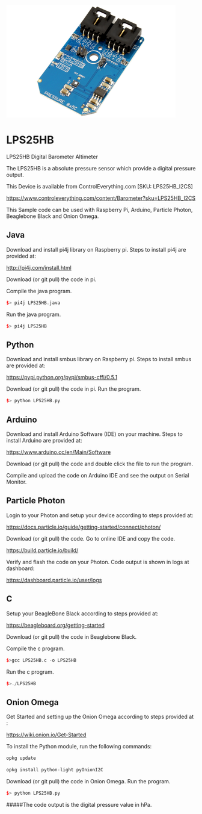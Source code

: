 [![LPS25HB](LPS25HB_I2CS.png)](https://www.controleverything.com/content/Barometer?sku=LPS25HB_I2CS)
# LPS25HB
LPS25HB Digital Barometer Altimeter

The LPS25HB is a absolute pressure sensor which provide a digital pressure output.

This Device is available from ControlEverything.com [SKU: LPS25HB_I2CS]

https://www.controleverything.com/content/Barometer?sku=LPS25HB_I2CS

This Sample code can be used with Raspberry Pi, Arduino, Particle Photon, Beaglebone Black and Onion Omega.

## Java
Download and install pi4j library on Raspberry pi. Steps to install pi4j are provided at:

http://pi4j.com/install.html

Download (or git pull) the code in pi.

Compile the java program.
```cpp
$> pi4j LPS25HB.java
```

Run the java program.
```cpp
$> pi4j LPS25HB
```

## Python
Download and install smbus library on Raspberry pi. Steps to install smbus are provided at:

https://pypi.python.org/pypi/smbus-cffi/0.5.1

Download (or git pull) the code in pi. Run the program.

```cpp
$> python LPS25HB.py
```

## Arduino
Download and install Arduino Software (IDE) on your machine. Steps to install Arduino are provided at:

https://www.arduino.cc/en/Main/Software

Download (or git pull) the code and double click the file to run the program.

Compile and upload the code on Arduino IDE and see the output on Serial Monitor.


## Particle Photon

Login to your Photon and setup your device according to steps provided at:

https://docs.particle.io/guide/getting-started/connect/photon/

Download (or git pull) the code. Go to online IDE and copy the code.

https://build.particle.io/build/

Verify and flash the code on your Photon. Code output is shown in logs at dashboard:

https://dashboard.particle.io/user/logs

## C

Setup your BeagleBone Black according to steps provided at:

https://beagleboard.org/getting-started

Download (or git pull) the code in Beaglebone Black.

Compile the c program.
```cpp
$>gcc LPS25HB.c -o LPS25HB
```
Run the c program.
```cpp
$>./LPS25HB
```

## Onion Omega

Get Started and setting up the Onion Omega according to steps provided at :

https://wiki.onion.io/Get-Started

To install the Python module, run the following commands:
```cpp
opkg update
```
```cpp
opkg install python-light pyOnionI2C
```

Download (or git pull) the code in Onion Omega. Run the program.

```cpp
$> python LPS25HB.py
```
#####The code output is the digital pressure value in hPa.
